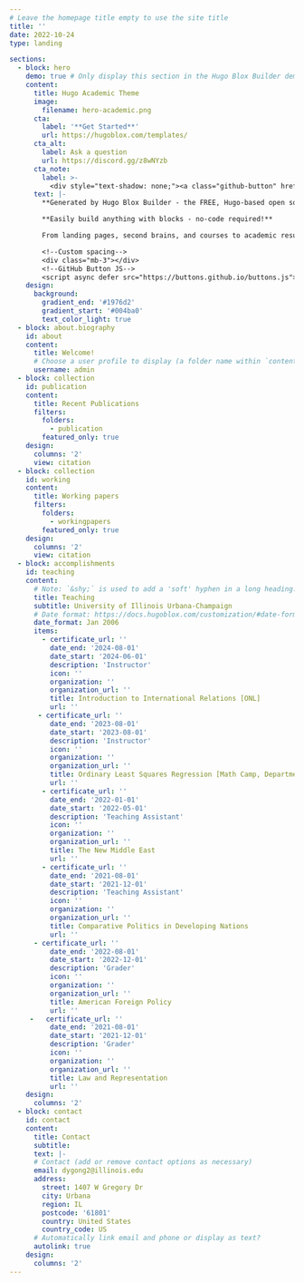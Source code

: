 ```yaml
---
# Leave the homepage title empty to use the site title
title: ''
date: 2022-10-24
type: landing

sections:
  - block: hero
    demo: true # Only display this section in the Hugo Blox Builder demo site
    content:
      title: Hugo Academic Theme
      image:
        filename: hero-academic.png
      cta:
        label: '**Get Started**'
        url: https://hugoblox.com/templates/
      cta_alt:
        label: Ask a question
        url: https://discord.gg/z8wNYzb
      cta_note:
        label: >-
          <div style="text-shadow: none;"><a class="github-button" href="https://github.com/HugoBlox/hugo-blox-builder" data-icon="octicon-star" data-size="large" data-show-count="true" aria-label="Star">Star Hugo Blox Builder</a></div><div style="text-shadow: none;"><a class="github-button" href="https://github.com/HugoBlox/theme-academic-cv" data-icon="octicon-star" data-size="large" data-show-count="true" aria-label="Star">Star the Academic template</a></div>
      text: |-
        **Generated by Hugo Blox Builder - the FREE, Hugo-based open source website builder trusted by 500,000+ sites.**

        **Easily build anything with blocks - no-code required!**

        From landing pages, second brains, and courses to academic resumés, conferences, and tech blogs.

        <!--Custom spacing-->
        <div class="mb-3"></div>
        <!--GitHub Button JS-->
        <script async defer src="https://buttons.github.io/buttons.js"></script>
    design:
      background:
        gradient_end: '#1976d2'
        gradient_start: '#004ba0'
        text_color_light: true
  - block: about.biography
    id: about
    content:
      title: Welcome!
      # Choose a user profile to display (a folder name within `content/authors/`)
      username: admin
  - block: collection
    id: publication
    content:
      title: Recent Publications
      filters:
        folders:
          - publication
        featured_only: true
    design:
      columns: '2'
      view: citation
  - block: collection
    id: working
    content:
      title: Working papers
      filters:
        folders:
          - workingpapers
        featured_only: true
    design:
      columns: '2'
      view: citation
  - block: accomplishments
    id: teaching
    content:
      # Note: `&shy;` is used to add a 'soft' hyphen in a long heading.
      title: Teaching
      subtitle: University of Illinois Urbana-Champaign
      # Date format: https://docs.hugoblox.com/customization/#date-format
      date_format: Jan 2006
      items:
        - certificate_url: ''
          date_end: '2024-08-01'
          date_start: '2024-06-01'
          description: 'Instructor'
          icon: ''
          organization: ''
          organization_url: ''
          title: Introduction to International Relations [ONL]
          url: ''
       - certificate_url: ''
          date_end: '2023-08-01'
          date_start: '2023-08-01'
          description: 'Instructor'
          icon: ''
          organization: ''
          organization_url: ''
          title: Ordinary Least Squares Regression [Math Camp, Department of Political Science]
          url: ''
        - certificate_url: ''
          date_end: '2022-01-01'
          date_start: '2022-05-01'
          description: 'Teaching Assistant'
          icon: ''
          organization: ''
          organization_url: ''
          title: The New Middle East
          url: ''
        - certificate_url: ''
          date_end: '2021-08-01'
          date_start: '2021-12-01'
          description: 'Teaching Assistant'
          icon: ''
          organization: ''
          organization_url: ''
          title: Comparative Politics in Developing Nations
          url: ''
      - certificate_url: ''
          date_end: '2022-08-01'
          date_start: '2022-12-01'
          description: 'Grader'
          icon: ''
          organization: ''
          organization_url: ''
          title: American Foreign Policy
          url: ''
     -   certificate_url: ''
          date_end: '2021-08-01'
          date_start: '2021-12-01'
          description: 'Grader'
          icon: ''
          organization: ''
          organization_url: ''
          title: Law and Representation
          url: '' 
    design:
      columns: '2'
  - block: contact
    id: contact
    content:
      title: Contact
      subtitle:
      text: |-
      # Contact (add or remove contact options as necessary)
      email: dygong2@illinois.edu
      address:
        street: 1407 W Gregory Dr
        city: Urbana
        region: IL
        postcode: '61801'
        country: United States
        country_code: US
      # Automatically link email and phone or display as text?
      autolink: true
    design:
      columns: '2'
---
```

